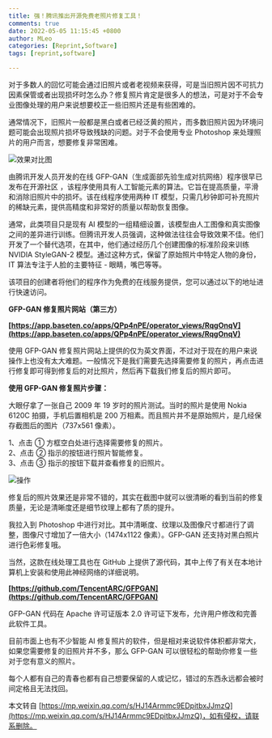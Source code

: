 ```yaml
---
title: 强！腾讯推出开源免费老照片修复工具！
comments: true
date: 2022-05-05 11:15:45 +0800
author: MLeo
categories: [Reprint,Software]
tags: [reprint,software]

---
```


对于多数人的回忆可能会通过旧照片或者老视频来获得，可是当旧照片因不可抗力因素保管或者出现损坏时怎么办？修复照片肯定是很多人的想法，可是对于不会专业图像处理的用户来说想要校正一些旧照片还是有些困难的。

通常情况下，旧照片一般都是黑白或者已经泛黄的照片，而多数旧照片因为环境问题可能会出现照片损坏导致残缺的问题。对于不会使用专业 Photoshop 来处理照片的用户而言，想要修复非常困难。

![效果对比图](https://images.ichochy.com/41474E85-681A-4477-9FC2-8BDCE73A185A.jpeg)

由腾讯开发人员开发的在线 GFP-GAN（生成面部先验生成对抗网络）程序很早已发布在开源社区 ，该程序使用具有人工智能元素的算法。它旨在提高质量，平滑和消除旧照片中的损坏。该在线程序使用两种 IT 模型，只需几秒钟即可补充照片的稀缺元素，提供高精度和非常好的质量以帮助恢复图像。

通常，此类项目只是现有 AI 模型的一组精细设置，该模型由人工图像和真实图像之间的差异进行训练。但腾讯开发人员强调，这种做法往往会导致效果不佳。他们开发了一个替代选项，在其中，他们通过经历几个创建图像的标准阶段来训练 NVIDIA StyleGAN-2 模型。通过这种方式，保留了原始照片中特定人物的身份，IT 算法专注于人脸的主要特征 - 眼睛，嘴巴等等。

该项目的创建者将他们的程序作为免费的在线服务提供，您可以通过以下的地址进行快速访问。

**GFP-GAN 修复照片网站（第三方）**

**[https://app.baseten.co/apps/QPp4nPE/operator_views/RqgOnqV](https://app.baseten.co/apps/QPp4nPE/operator_views/RqgOnqV)**

使用 GFP-GAN 修复照片网站上提供的仅为英文界面，不过对于现在的用户来说操作上也没有太大难题。一般情况下是我们需要先选择需要修复的照片，再点击进行修复即可得到修复后的对比照片，然后再下载我们修复后的照片即可。

**使用 GFP-GAN 修复照片步骤：**

大眼仔拿了一张自己 2009 年 19 岁时的照片测试。当时的照片是使用 Nokia 6120C 拍摄，手机后置相机是 200 万相素。而且照片并不是原始照片，是几经保存截图后的图片（737x561 像素）。

1、点击 ① 方框空白处进行选择需要修复的照片。  
2、点击 ② 指示的按钮进行照片智能修复。  
3、点击 ③ 指示的按钮下载并查看修复的旧照片。    

![操作](https://images.ichochy.com/80FDC9FE-A04B-458E-B19A-E806F4ACA019.jpeg)

修复后的照片效果还是非常不错的，其实在截图中就可以很清晰的看到当前的修复质量，无论是清晰度还是细节纹理上都有了质的提升。

我拉入到 Photoshop 中进行对比。其中清晰度、纹理以及图像尺寸都进行了调整，图像尺寸增加了一倍大小（1474x1122 像素）。GFP-GAN 还支持对黑白照片进行色彩修复哦。  

当然，这款在线处理工具也在 GitHub 上提供了源代码，其中上传了有关在本地计算机上安装和使用此神经网络的详细说明。

**[https://github.com/TencentARC/GFPGAN](https://github.com/TencentARC/GFPGAN)**

GFP-GAN 代码在 Apache 许可证版本 2.0 许可证下发布，允许用户修改和完善此软件工具。

目前市面上也有不少智能 AI 修复照片的软件，但是相对来说软件体积都非常大，如果您需要修复的旧照片并不多，那么 GFP-GAN 可以很轻松的帮助你修复一些对于您有意义的照片。

每个人都有自己的青春也都有自己想要保留的人或记忆，错过的东西永远都会被时间定格且无法找回。

本文转自 [https://mp.weixin.qq.com/s/HJ14Armmc9EDpitbxJJmzQ](https://mp.weixin.qq.com/s/HJ14Armmc9EDpitbxJJmzQ)，如有侵权，请联系删除。
